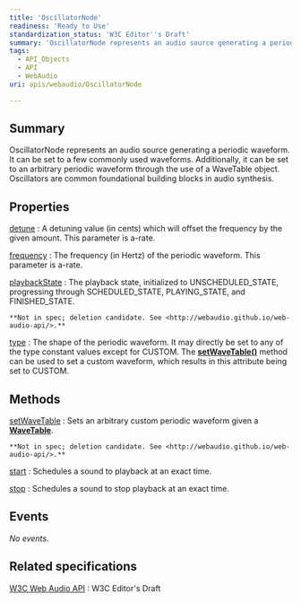 ```yaml
---
title: 'OscillatorNode'
readiness: 'Ready to Use'
standardization_status: 'W3C Editor''s Draft'
summary: 'OscillatorNode represents an audio source generating a periodic waveform. It can be set to a few commonly used waveforms. Additionally, it can be set to an arbitrary periodic waveform through the use of a WaveTable object. Oscillators are common foundational building blocks in audio synthesis.'
tags:
  - API_Objects
  - API
  - WebAudio
uri: apis/webaudio/OscillatorNode

---
```

## Summary

OscillatorNode represents an audio source generating a periodic waveform. It can be set to a few commonly used waveforms. Additionally, it can be set to an arbitrary periodic waveform through the use of a WaveTable object. Oscillators are common foundational building blocks in audio synthesis.

## Properties

[detune](/apis/webaudio/OscillatorNode/detune)
:   A detuning value (in cents) which will offset the frequency by the given amount. This parameter is a-rate.

[frequency](/apis/webaudio/OscillatorNode/frequency)
:   The frequency (in Hertz) of the periodic waveform. This parameter is a-rate.

[playbackState](/apis/webaudio/OscillatorNode/playbackState)
:   The playback state, initialized to UNSCHEDULED\_STATE, progressing through SCHEDULED\_STATE, PLAYING\_STATE, and FINISHED\_STATE.

    **Not in spec; deletion candidate. See <http://webaudio.github.io/web-audio-api/>.**

[type](/apis/webaudio/OscillatorNode/type)
:   The shape of the periodic waveform. It may directly be set to any of the type constant values except for CUSTOM. The [**setWaveTable()**](/apis/webaudio/OscillatorNode/setWaveTable) method can be used to set a custom waveform, which results in this attribute being set to CUSTOM.

## Methods

[setWaveTable](/apis/webaudio/OscillatorNode/setWaveTable)
:   Sets an arbitrary custom periodic waveform given a [**WaveTable**](/apis/webaudio/WaveTable).

    **Not in spec; deletion candidate. See <http://webaudio.github.io/web-audio-api/>.**

[start](/apis/webaudio/OscillatorNode/start)
:   Schedules a sound to playback at an exact time.

[stop](/apis/webaudio/OscillatorNode/stop)
:   Schedules a sound to stop playback at an exact time.

## Events

*No events.*

## Related specifications

[W3C Web Audio API](http://webaudio.github.io/web-audio-api/)
:   W3C Editor's Draft
